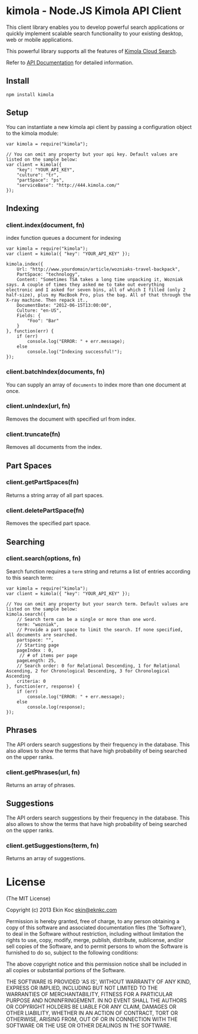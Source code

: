 # kimola - Node.JS Kimola API Client

This client library enables you to develop powerful search applications or quickly implement scalable search functionality to your existing desktop, web or mobile applications.

This powerful library supports all the features of [Kimola Cloud Search](http://444.kimola.com/).

Refer to [API Documentation](http://444.kimola.com/services/search/developer-center/using-api) for detailed information.

## Install

    npm install kimola


## Setup
You can instantiate a new kimola api client by passing a configuration object to the kimola module:


    var kimola = require("kimola");

    // You can omit any property but your api key. Default values are listed on the sample below:
    var client = kimola({
        "key": "YOUR_API_KEY",
        "culture": "tr",
        "partSpace": "ps",
        "serviceBase": "http://444.kimola.com/"
    });


## Indexing

### client.index(document, fn)
index function queues a document for indexing

    var kimola = require("kimola");
    var client = kimola({ "key": "YOUR_API_KEY" });

    kimola.index({
        Url: "http://www.yourdomain/article/wozniaks-travel-backpack",
        PartSpace: "technology",
        Content: "Sometimes TSA takes a long time unpacking it, Wozniak says. A couple of times they asked me to take out everything electronic and I asked for seven bins, all of which I filled (only 2 half-size), plus my MacBook Pro, plus the bag. All of that through the X-ray machine. Then repack it.,
        DocumentDate: "2012-06-15T13:00:00",
        Culture: "en-US",
        Fields: {
            "Foo": "Bar"
        }
    }, function(err) {
        if (err)
            console.log("ERROR: " + err.message);
        else
            console.log("Indexing successful!");
    });

### client.batchIndex(documents, fn)
You can supply an array of `documents` to index more than one document at once.

### client.unIndex(url, fn)
Removes the document with specified url from index.

### client.truncate(fn)
Removes all documents from the index.

## Part Spaces

### client.getPartSpaces(fn)
Returns a string array of all part spaces.

### client.deletePartSpace(fn)
Removes the specified part space.

## Searching

### client.search(options, fn)
Search function requires a `term` string and returns a list of entries according to this search term:

    var kimola = require("kimola");
    var client = kimola({ "key": "YOUR_API_KEY" });

    // You can omit any property but your search term. Default values are listed on the sample below:
    kimola.search({
        // Search term can be a single or more than one word.
        term: "wozniak",
        // Provide a part space to limit the search. If none specified, all documents are searched.
        partspace: "",
        // Starting page
        pageIndex : 0,
         // # of items per page
        pageLength: 25,
        // Search order: 0 for Relational Descending, 1 for Relational Ascending, 2 for Chronological Descending, 3 for Chronological Ascending
        criteria: 0
    }, function(err, response) {
        if (err)
            console.log("ERROR: " + err.message);
        else
            console.log(response);
    });

## Phrases
The API orders search suggestions by their frequency in the database. This also allows to show the terms that have high probability of being searched on the upper ranks.

### client.getPhrases(url, fn)
Returns an array of phrases.

## Suggestions
The API orders search suggestions by their frequency in the database. This also allows to show the terms that have high probability of being searched on the upper ranks.

### client.getSuggestions(term, fn)
Returns an array of suggestions.

# License
(The MIT License)

Copyright (c) 2013 Ekin Koc <ekin@eknkc.com>

Permission is hereby granted, free of charge, to any person obtaining a copy of this software and associated documentation files (the 'Software'), to deal in the Software without restriction, including without limitation the rights to use, copy, modify, merge, publish, distribute, sublicense, and/or sell copies of the Software, and to permit persons to whom the Software is furnished to do so, subject to the following conditions:

The above copyright notice and this permission notice shall be included in all copies or substantial portions of the Software.

THE SOFTWARE IS PROVIDED 'AS IS', WITHOUT WARRANTY OF ANY KIND, EXPRESS OR IMPLIED, INCLUDING BUT NOT LIMITED TO THE WARRANTIES OF MERCHANTABILITY, FITNESS FOR A PARTICULAR PURPOSE AND NONINFRINGEMENT. IN NO EVENT SHALL THE AUTHORS OR COPYRIGHT HOLDERS BE LIABLE FOR ANY CLAIM, DAMAGES OR OTHER LIABILITY, WHETHER IN AN ACTION OF CONTRACT, TORT OR OTHERWISE, ARISING FROM, OUT OF OR IN CONNECTION WITH THE SOFTWARE OR THE USE OR OTHER DEALINGS IN THE SOFTWARE.
